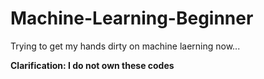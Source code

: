 # Machine-Learning-Beginner
Trying to get my hands dirty on machine laerning now...

**Clarification: I do not own these codes**
